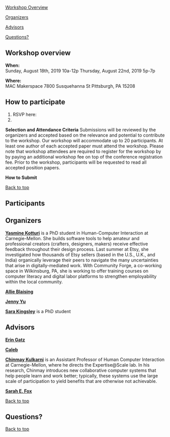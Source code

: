 <div id="top"></div> 


<a href="#info">Workshop Overview</a>  

<a href="#organizers">Organizers</a> 

<a href="#advisors">Advisors</a> 

<a href="#questions">Questions?</a>  


<div id="info"></div>

## Workshop overview
 

**When:**  
Sunday, August 18th, 2019 10a-12p
Thursday, August 22nd, 2019 5p-7p

**Where:**  
MAC Makerspace
7800 Susquehanna St
Pittsburgh, PA
15208


## How to participate
1. RSVP here:
2. 




**Selection and Attendance Criteria**
Submissions will be reviewed by the organizers and accepted based on the relevance and potential to contribute to the workshop. Our workshop will accommodate up to 20 participants. At least one author of each accepted paper must attend the workshop. Please note that workshop attendees are required to register for the workshop by by paying an additional workshop fee on top of the conference registration fee. Prior to the workshop, participants will be requested to read all accepted position papers.

**How to Submit**




<a href="#top">Back to top</a> 
<div id ="participants"></div>

## Participants


<div id ="organizers"></div>

## Organizers


**<a href="https://scholar.google.com/citations?user=Q6Ju9MwAAAAJ&hl=en">Yasmine Kotturi</a>** is a PhD student in Human-Computer Interaction at Carnegie-Mellon. She builds software tools to help amateur and professional creators (crafters, designers, makers) receive effective feedback throughout their design process. Last summer at Etsy, she investigated how thousands of Etsy sellers (based in the U.S., U.K., and India) organically leverage their peers to navigate the many uncertainties that arise in digitally-mediated work. With Community Forge, a co-working space in Wilkinsburg, PA, she is working to offer training courses on computer literacy and digital labor platforms to strengthen employability within the local community.     

**<a href="http://allieblaising.com/">Allie Blaising</a>**

**<a href="">Jenny Yu</a>**

**<a href="https://sarakingsley.github.io/">Sara Kingsley</a>** is a PhD student 


<div id ="advisors"></div>

## Advisors

**<a href="">Erin Gatz</a>**

**<a href="">Caleb </a>**

**<a href="http://www.cs.cmu.edu/~chinmayk/">Chinmay Kulkarni</a>** is an Assistant Professor of Human Computer Interaction at Carnegie-Mellon, where he directs the Expertise@Scale lab. In his research, Chinmay introduces new collaborative computer systems that help people learn and work better; typically, these systems use the large scale of participation to yield benefits that are otherwise not achievable. 

**<a href="">Sarah E. Fox</a>**

<a href="#top">Back to top</a> 
<div id="question"></div>

  
## Questions?
  

  
<a href="#top">Back to top</a> 
